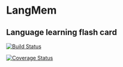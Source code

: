 # LangMem
## Language learning flash card 
[![Build Status](https://travis-ci.org/acepero13/langmemboost.svg?branch=master)](https://travis-ci.org/acepero13/langmemboost)


[![Coverage Status](https://coveralls.io/repos/github/acepero13/langmemboost/badge.svg?branch=master)](https://coveralls.io/github/acepero13/langmemboost?branch=master)
